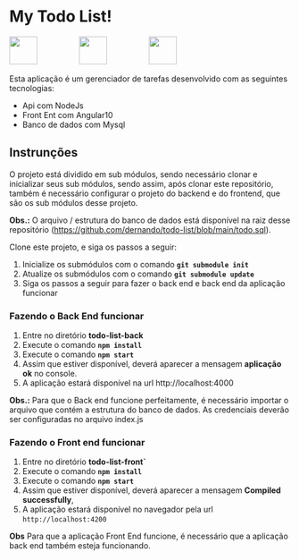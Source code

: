 # My Todo List!

<img src="https://nodejs.org/static/images/logo.svg" height="50">
&nbsp;&nbsp;&nbsp;&nbsp;&nbsp;&nbsp;&nbsp;&nbsp;
&nbsp;&nbsp;&nbsp;&nbsp;&nbsp;&nbsp;&nbsp;&nbsp;
<img src="https://angular.io/assets/images/logos/angular/logo-nav@2x.png" height="50">
&nbsp;&nbsp;&nbsp;&nbsp;&nbsp;&nbsp;&nbsp;&nbsp;
&nbsp;&nbsp;&nbsp;&nbsp;&nbsp;&nbsp;&nbsp;&nbsp;
<img src="https://labs.mysql.com/common/logos/mysql-logo.svg?v2" height="50">

Esta aplicação é um gerenciador de tarefas desenvolvido com as seguintes tecnologias:

 - Api com NodeJs
 - Front Ent com Angular10
 - Banco de dados com Mysql

## Instrunções

O projeto está dividido em sub módulos, sendo necessário clonar e inicializar seus sub módulos, sendo assim, após clonar este repositório, também é necessário configurar o projeto do backend e do frontend, que são os sub módulos desse projeto.

**Obs.:** O arquivo / estrutura do banco de dados está disponível na raiz desse repositório (https://github.com/dernando/todo-list/blob/main/todo.sql).

Clone este projeto, e siga os passos a seguir:

 1. Inicialize os submódulos com o comando **`git submodule init`**
 2. Atualize os submódulos com o comando **`git submodule update`**
 3. Siga os passos a seguir para fazer o back end e back end da aplicação funcionar

### Fazendo o Back End funcionar

 1. Entre no diretório **todo-list-back**
 2. Execute o comando **`npm install`**
 3. Execute o comando **`npm start`**
 4. Assim que estiver disponível, deverá aparecer a mensagem **aplicação ok** no console.
 5. A aplicação estará disponível na url http://localhost:4000
 
**Obs.:** Para que o Back end funcione perfeitamente, é necessário importar o arquivo que contém a estrutura do banco de dados. As credenciais deverão ser configuradas no arquivo index.js 

### Fazendo o Front end funcionar

1. Entre no diretório **todo-list-front`**
 2. Execute o comando **`npm install`**
 3. Execute o comando **`npm start`**
 4. Assim que estiver disponível, deverá aparecer a mensagem **Compiled successfully**,
 5. A aplicação estará disponível no navegador pela url `http://localhost:4200`
 
**Obs** Para que a aplicação Front End funcione, é necessário que a aplicação back end também esteja funcionando.
